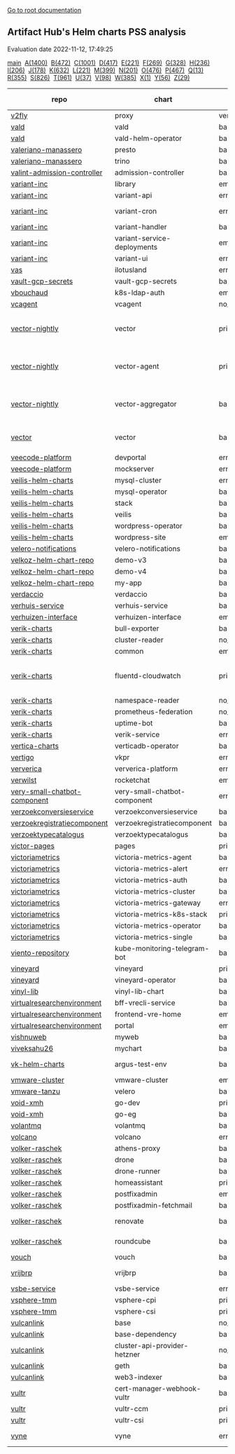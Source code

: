 [Go to root documentation](https://vicenteherrera.com/psa-checker)

## Artifact Hub's Helm charts PSS analysis

Evaluation date 2022-11-12, 17:49:25

[main](./charts_levels)&nbsp; [A(1400)](./charts_levels_a)&nbsp; [B(472)](./charts_levels_b)&nbsp; [C(1001)](./charts_levels_c)&nbsp; [D(417)](./charts_levels_d)&nbsp; [E(221)](./charts_levels_e)&nbsp; [F(269)](./charts_levels_f)&nbsp; [G(328)](./charts_levels_g)&nbsp; [H(236)](./charts_levels_h)&nbsp; [I(206)](./charts_levels_i)&nbsp; [J(178)](./charts_levels_j)&nbsp; [K(632)](./charts_levels_k)&nbsp; [L(221)](./charts_levels_l)&nbsp; [M(399)](./charts_levels_m)&nbsp; [N(201)](./charts_levels_n)&nbsp; [O(476)](./charts_levels_o)&nbsp; [P(467)](./charts_levels_p)&nbsp; [Q(13)](./charts_levels_q)&nbsp; [R(355)](./charts_levels_r)&nbsp; [S(826)](./charts_levels_s)&nbsp; [T(961)](./charts_levels_t)&nbsp; [U(37)](./charts_levels_u)&nbsp; [V(98)](./charts_levels_v)&nbsp; [W(385)](./charts_levels_w)&nbsp; [X(1)](./charts_levels_x)&nbsp; [Y(56)](./charts_levels_y)&nbsp; [Z(29)](./charts_levels_z)&nbsp; 

| repo | chart | level | chart version | app version |
|------|------|------|------|------|
| [v2fly](https://yushiwho.github.io/charts/) | proxy | version_not_evaluable | 0.0.6 | v4.45.0 |
| [vald](https://vald.vdaas.org/charts) | vald | baseline | 1.6.3 |  |
| [vald](https://vald.vdaas.org/charts) | vald-helm-operator | baseline | 1.6.3 |  |
| [valeriano-manassero](https://valeriano-manassero.github.io/helm-charts) | presto | baseline | 1.2.9 | 348 |
| [valeriano-manassero](https://valeriano-manassero.github.io/helm-charts) | trino | baseline | 2.4.3 | 380 |
| [valint-admission-controller](https://scribe-security.github.io/helm-charts) | admission-controller | baseline | 0.0.27-13 | 0.0.27-13 |
| [variant-inc](https://variant-inc.github.io/lazy-helm-charts/) | library | empty_no_object | 0.1.0 | 1.16.0 |
| [variant-inc](https://variant-inc.github.io/lazy-helm-charts/) | variant-api | error_template | 2.1.23 |  |
| [variant-inc](https://variant-inc.github.io/lazy-helm-charts/) | variant-cron | error_template | 1.3.0-beta |  |
| [variant-inc](https://variant-inc.github.io/lazy-helm-charts/) | variant-handler | baseline | 1.1.19 |  |
| [variant-inc](https://variant-inc.github.io/lazy-helm-charts/) | variant-service-deployments | empty_no_object | 0.1.6 |  |
| [variant-inc](https://variant-inc.github.io/lazy-helm-charts/) | variant-ui | error_template | 1.4.17 |  |
| [vas](https://charts.ilotusland.com) | ilotusland | error_download | 1.1.0 | 3.2.5 |
| [vault-gcp-secrets](https://tjm.github.io/vault-gcp-secrets/) | vault-gcp-secrets | baseline | 1.6.0 | v1.12.0 |
| [vbouchaud](https://vbouchaud.github.io/chartrepo/) | k8s-ldap-auth | empty_no_object | 0.1.3 | v4.0.0 |
| [vcagent](https://jhonmac666.github.io/jm-helm-charts/) | vcagent | no_pod_object | 1.0.2 | 1.1 |
| [vector-nightly](https://packages.timber.io/helm/nightly) | vector | privileged | 0.20.0-nightly-2022-01-04 | nightly-2022-01-04 |
| [vector-nightly](https://packages.timber.io/helm/nightly) | vector-agent | privileged | 0.20.0-nightly-2022-01-04 | nightly-2022-01-04 |
| [vector-nightly](https://packages.timber.io/helm/nightly) | vector-aggregator | baseline | 0.20.0-nightly-2022-01-04 | nightly-2022-01-04 |
| [vector](https://helm.vector.dev) | vector | baseline | 0.16.3 | 0.24.1-distroless-libc |
| [veecode-platform](https://vfipaas.github.io/public-charts/) | devportal | error_download | 0.1.2 | 0.2.0 |
| [veecode-platform](https://vfipaas.github.io/public-charts/) | mockserver | error_download | 5.13.2 | 5.13.2 |
| [veilis-helm-charts](http://veilis-helm-charts.aionsigma.com/) | mysql-cluster | error_template | 0.6.2999 | v0.6.2999 |
| [veilis-helm-charts](http://veilis-helm-charts.aionsigma.com/) | mysql-operator | baseline | 0.6.2999 | v0.6.2999 |
| [veilis-helm-charts](http://veilis-helm-charts.aionsigma.com/) | stack | baseline | 0.12.3999 | v0.12.3999 |
| [veilis-helm-charts](http://veilis-helm-charts.aionsigma.com/) | veilis | baseline | 1.8.8999 | 1.8.8999 |
| [veilis-helm-charts](http://veilis-helm-charts.aionsigma.com/) | wordpress-operator | baseline | 0.12.1999 | v0.12.1999 |
| [veilis-helm-charts](http://veilis-helm-charts.aionsigma.com/) | wordpress-site | empty_no_object | 0.12.3999 | v0.12.3999 |
| [velero-notifications](https://simoncaron.github.io/velero-notifications/) | velero-notifications | baseline | 1.1.0 | 1.0.0 |
| [velkoz-helm-chart-repo](https://velkoz1108.github.io/helm-chart) | demo-v3 | baseline | 0.1.0 | 1.16.0 |
| [velkoz-helm-chart-repo](https://velkoz1108.github.io/helm-chart) | demo-v4 | baseline | 0.1.0 | 1.16.0 |
| [velkoz-helm-chart-repo](https://velkoz1108.github.io/helm-chart) | my-app | baseline | 0.1.0 | 1.16.0 |
| [verdaccio](https://charts.verdaccio.org/) | verdaccio | baseline | 4.9.2 | 5.15.4 |
| [verhuis-service](https://raw.githubusercontent.com/ConductionNL/verhuis-service/master/api/helm/) | verhuis-service | baseline | 1.0.0 | V1.0 |
| [verhuizen-interface](https://raw.githubusercontent.com/ConductionNL/verhuizen-interface/master/api/helm/) | verhuizen-interface | empty_no_object | 1.0.0 | V1.0 |
| [verik-charts](https://charts.veriksystems.com/) | bull-exporter | baseline | 1.0.8 | 1.0.1 |
| [verik-charts](https://charts.veriksystems.com/) | cluster-reader | no_pod_object | 1.0.3 | 1.0.0 |
| [verik-charts](https://charts.veriksystems.com/) | common | empty_no_object | 1.10.6 | 1.10.0 |
| [verik-charts](https://charts.veriksystems.com/) | fluentd-cloudwatch | privileged | 1.0.6 | v1.7.3-debian-cloudwatch-1.0 |
| [verik-charts](https://charts.veriksystems.com/) | namespace-reader | no_pod_object | 1.0.3 | 1.0.0 |
| [verik-charts](https://charts.veriksystems.com/) | prometheus-federation | no_pod_object | 1.0.3 | 1.0.0 |
| [verik-charts](https://charts.veriksystems.com/) | uptime-bot | baseline | 1.1.10 | 1.0.0 |
| [verik-charts](https://charts.veriksystems.com/) | verik-service | error_template | 1.5.19 | 1.0.0 |
| [vertica-charts](https://vertica.github.io/charts) | verticadb-operator | baseline | 1.7.0 |  |
| [vertigo](https://charts.vertigo.com.br/) | vkpr | error_download | 0.8.4 | v1.4.0 |
| [ververica](https://charts.ververica.com/) | ververica-platform | error_template | 5.4.1 | 2.8.1 |
| [verwilst](https://verwilst.github.io/helm-charts) | rocketchat | empty_no_object | 1.0.2 | 3.10.3 |
| [very-small-chatbot-component](https://raw.githubusercontent.com/ConductionNL/very-small-chatbot-component/master/api/helm/) | very-small-chatbot-component | error_template | 0.1.0 | V1.0 |
| [verzoekconversieservice](https://raw.githubusercontent.com/ConductionNL/verzoekconversieservice/master/api/helm/) | verzoekconversieservice | baseline | 1.0.0 | V1.0 |
| [verzoekregistratiecomponent](https://raw.githubusercontent.com/ConductionNL/verzoekregistratiecomponent/master/api/helm/) | verzoekregistratiecomponent | baseline | 1.1.0 | V1.0 |
| [verzoektypecatalogus](https://raw.githubusercontent.com/ConductionNL/verzoektypecatalogus/master/api/helm/) | verzoektypecatalogus | baseline | 1.1.0 | V1.0 |
| [victor-pages](https://el-pey.github.io) | pages | privileged | 1.0.0 | 1.0 |
| [victoriametrics](https://victoriametrics.github.io/helm-charts/) | victoria-metrics-agent | baseline | 0.8.21 | v1.83.1 |
| [victoriametrics](https://victoriametrics.github.io/helm-charts/) | victoria-metrics-alert | error_template | 0.5.4 | v1.83.1 |
| [victoriametrics](https://victoriametrics.github.io/helm-charts/) | victoria-metrics-auth | baseline | 0.2.62 | 1.83.1 |
| [victoriametrics](https://victoriametrics.github.io/helm-charts/) | victoria-metrics-cluster | baseline | 0.9.42 | 1.83.1 |
| [victoriametrics](https://victoriametrics.github.io/helm-charts/) | victoria-metrics-gateway | error_template | 0.1.20 | 1.83.1 |
| [victoriametrics](https://victoriametrics.github.io/helm-charts/) | victoria-metrics-k8s-stack | privileged | 0.12.10 | 1.83.1 |
| [victoriametrics](https://victoriametrics.github.io/helm-charts/) | victoria-metrics-operator | baseline | 0.15.0 | 0.29.0 |
| [victoriametrics](https://victoriametrics.github.io/helm-charts/) | victoria-metrics-single | baseline | 0.8.43 | 1.83.1 |
| [viento-repository](https://viento-group.github.io/helm-charts) | kube-monitoring-telegram-bot | baseline | 1.0.0 | 1.16.0 |
| [vineyard](https://vineyard.oss-ap-southeast-1.aliyuncs.com/charts/) | vineyard | privileged | 0.6.1 | 0.6.1 |
| [vineyard](https://vineyard.oss-ap-southeast-1.aliyuncs.com/charts/) | vineyard-operator | baseline | 0.10.1 | 0.10.1 |
| [vinyl-lib](https://vinyllib.github.io/VinylLibHelmChart/) | vinyl-lib-chart | baseline | 0.1.0 | v0.1.1 |
| [virtualresearchenvironment](https://virtualresearchenvironment.github.io/helm-charts/) | bff-vrecli-service | baseline | 0.1.0 | 135 |
| [virtualresearchenvironment](https://virtualresearchenvironment.github.io/helm-charts/) | frontend-vre-home | empty_no_object | 0.2.0 | 77 |
| [virtualresearchenvironment](https://virtualresearchenvironment.github.io/helm-charts/) | portal | empty_no_object | 0.2.0 | 1465 |
| [vishnuweb](https://vishnuswmech.github.io/helm/) | myweb | baseline | 0.2.0 | 1.1 |
| [viveksahu26](https://viveksahu26.github.io/wordpress_mysql_helm_chart/charts) | mychart | baseline | 1.0.0 | 2 |
| [vk-helm-charts](https://vkumbhar94.github.io/helm-charts-test/) | argus-test-env | baseline | 3.0.0-devel |  |
| [vmware-cluster](https://raw.githubusercontent.com/william86370/rancher-vmware-chart/main/helm-charts/) | vmware-cluster | empty_no_object | 0.1.3 | 1.2.0 |
| [vmware-tanzu](https://vmware-tanzu.github.io/helm-charts/) | velero | baseline | 2.32.1 | 1.9.2 |
| [void-xmh](https://xmh19936688.github.io/helm-charts/) | go-dev | privileged | 1.0.1 |  |
| [void-xmh](https://xmh19936688.github.io/helm-charts/) | go-eg | baseline | 1.1.1 |  |
| [volantmq](https://volantmq.github.io/helm/) | volantmq | baseline | 0.1.2 | dev |
| [volcano](https://volcano-sh.github.io/charts/) | volcano | error_download | 0.1.0 | 0.1 |
| [volker-raschek](https://charts.cryptic.systems/volker.raschek/) | athens-proxy | baseline | 0.1.0 | 0.11.0 |
| [volker-raschek](https://charts.cryptic.systems/volker.raschek/) | drone | baseline | 0.7.5 | 2.15.0 |
| [volker-raschek](https://charts.cryptic.systems/volker.raschek/) | drone-runner | baseline | 0.5.1 | 1.0.0-rc.3 |
| [volker-raschek](https://charts.cryptic.systems/volker.raschek/) | homeassistant | privileged | 0.1.1 | 2022.10.5 |
| [volker-raschek](https://charts.cryptic.systems/volker.raschek/) | postfixadmin | empty_no_object | 0.3.0 | 3.3.11 |
| [volker-raschek](https://charts.cryptic.systems/volker.raschek/) | postfixadmin-fetchmail | baseline | 0.3.0 | 0.2.0 |
| [volker-raschek](https://charts.cryptic.systems/volker.raschek/) | renovate | baseline | 1.7.0 | 32.241.11-slim |
| [volker-raschek](https://charts.cryptic.systems/volker.raschek/) | roundcube | baseline | 0.3.1 | 1.5.3-apache |
| [vouch](https://vouch.github.io/helm-charts/) | vouch | baseline | 3.1.0 | 0.36 |
| [vrijbrp](https://raw.githubusercontent.com/vrijBRP/kubernetes/master/) | vrijbrp | baseline | 0.1.5 | 1.27.1-SNAPSHOT |
| [vsbe-service](https://raw.githubusercontent.com/ConductionNL/vsbe-service/master/api/helm/) | vsbe-service | error_template | 0.1.0 | V.0.1 |
| [vsphere-tmm](https://vsphere-tmm.github.io/helm-charts) | vsphere-cpi | privileged | 1.3.0 | v1.22.5 |
| [vsphere-tmm](https://vsphere-tmm.github.io/helm-charts) | vsphere-csi | privileged | 2.4.0 | 2.7.0 |
| [vulcanlink](https://vulcanlink.github.io/charts/) | base | no_pod_object_but_crd | 1.0.0 | 3.14 |
| [vulcanlink](https://vulcanlink.github.io/charts/) | base-dependency | baseline | 1.0.0 | 1.0.0 |
| [vulcanlink](https://vulcanlink.github.io/charts/) | cluster-api-provider-hetzner | no_pod_object_but_crd | 0.1.0 | v0.1.0 |
| [vulcanlink](https://vulcanlink.github.io/charts/) | geth | baseline | 1.10.23 | 1.10.23 |
| [vulcanlink](https://vulcanlink.github.io/charts/) | web3-indexer | baseline | 0.0.15 | 0.0.15 |
| [vultr](https://vultr.github.io/helm-charts/) | cert-manager-webhook-vultr | baseline | 1.0.0 | v0.1.0 |
| [vultr](https://vultr.github.io/helm-charts/) | vultr-ccm | privileged | 1.3.0 | v0.3.0 |
| [vultr](https://vultr.github.io/helm-charts/) | vultr-csi | privileged | 2.0.0 | v0.3.0 |
| [vyne](https://vyne-helm-chart-repository-dev.s3.eu-west-1.amazonaws.com/charts) | vyne | error_template | 0.0.1-beta.1 | latest-preview |
